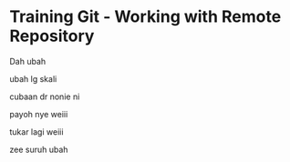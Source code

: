 # Training Git - Working with Remote Repository

Dah ubah

ubah lg skali

cubaan dr nonie ni

payoh nye weiii

tukar lagi weiii

zee suruh ubah
